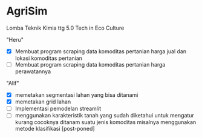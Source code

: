 # AgriSim
Lomba Teknik Kimia ttg 5.0 Tech in Eco Culture

"Heru"
- [X] Membuat program scraping data komoditas pertanian harga jual dan lokasi komoditas pertanian
- [ ] Membuat program scraping data komoditas pertanian harga perawatannya

"Alif"
- [X] memetakan segmentasi lahan yang bisa ditanami
- [X] memetakan grid lahan
- [ ] Implementasi pemodelan streamlit
- [ ] menggunakan karakteristik tanah yang sudah diketahui untuk mengatur kurang cocoknya ditanam suatu jenis komoditas misalnya menggunakan metode klasifikasi [post-poned]
